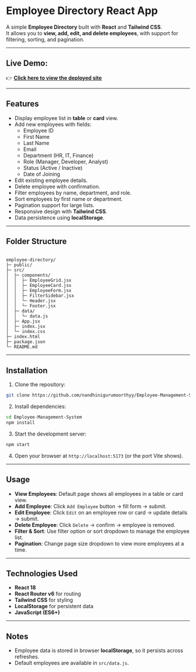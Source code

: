 # Employee Directory React App

A simple **Employee Directory** built with **React** and **Tailwind CSS**.  
It allows you to **view, add, edit, and delete employees**, with support for filtering, sorting, and pagination.

---

## Live Demo:
👉 [**Click here to view the deployed site**](https://mini-employee-management-system.netlify.app/)

---
## Features

- Display employee list in **table** or **card** view.
- Add new employees with fields:
  - Employee ID
  - First Name
  - Last Name
  - Email
  - Department (HR, IT, Finance)
  - Role (Manager, Developer, Analyst)
  - Status (Active / Inactive)
  - Date of Joining
- Edit existing employee details.
- Delete employee with confirmation.
- Filter employees by name, department, and role.
- Sort employees by first name or department.
- Pagination support for large lists.
- Responsive design with **Tailwind CSS**.
- Data persistence using **localStorage**.

---

## Folder Structure

```

employee-directory/
├─ public/
├─ src/
│  ├─ components/
│  │  ├─ EmployeeGrid.jsx
│  │  ├─ EmployeeCard.jsx
│  │  ├─ EmployeeForm.jsx
│  │  ├─ FilterSidebar.jsx
│  │  └─ Header.jsx
│  │  └─ Footer.jsx
│  ├─ data/
│  │  └─ data.js
│  ├─ App.jsx
│  ├─ index.jsx
│  └─ index.css
├─ index.html
├─ package.json
└─ README.md

````

---

## Installation

1. Clone the repository:

```bash
git clone https://github.com/nandhinigurumoorthyy/Employee-Management-System.git
````

2. Install dependencies:

```bash
cd Employee-Management-System
npm install
```

3. Start the development server:

```bash
npm start
```

4. Open your browser at `http://localhost:5173` (or the port Vite shows).

---

## Usage

* **View Employees**: Default page shows all employees in a table or card view.
* **Add Employee**: Click `Add Employee` button → fill form → submit.
* **Edit Employee**: Click `Edit` on an employee row or card → update details → submit.
* **Delete Employee**: Click `Delete` → confirm → employee is removed.
* **Filter & Sort**: Use filter option or sort dropdown to manage the employee list.
* **Pagination**: Change page size dropdown to view more employees at a time.

---

## Technologies Used

* **React 18**
* **React Router v6** for routing
* **Tailwind CSS** for styling
* **LocalStorage** for persistent data
* **JavaScript (ES6+)**

---

## Notes

* Employee data is stored in browser **localStorage**, so it persists across refreshes.
* Default employees are available in `src/data.js`.
